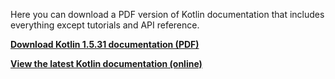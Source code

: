 [//]: # (title: Kotlin documentation as PDF)

Here you can download a PDF version of Kotlin documentation that includes everything except tutorials and API reference.

**[Download Kotlin 1.5.31 documentation (PDF)](https://kotlinlang.org/docs/kotlin-reference.pdf)**

**[View the latest Kotlin documentation (online)](home.xml)**
